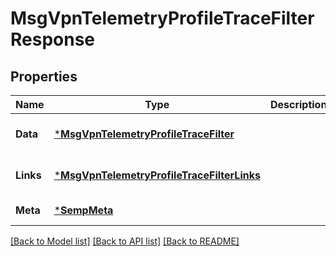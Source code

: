 # MsgVpnTelemetryProfileTraceFilterResponse

## Properties
Name | Type | Description | Notes
------------ | ------------- | ------------- | -------------
**Data** | [***MsgVpnTelemetryProfileTraceFilter**](MsgVpnTelemetryProfileTraceFilter.md) |  | [optional] [default to null]
**Links** | [***MsgVpnTelemetryProfileTraceFilterLinks**](MsgVpnTelemetryProfileTraceFilterLinks.md) |  | [optional] [default to null]
**Meta** | [***SempMeta**](SempMeta.md) |  | [default to null]

[[Back to Model list]](../README.md#documentation-for-models) [[Back to API list]](../README.md#documentation-for-api-endpoints) [[Back to README]](../README.md)

